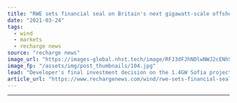 ```yaml
---
title: "RWE sets financial seal on Britain's next gigawatt-scale offshore wind plant"
date: "2021-03-24"
tags: 
  - wind
  - markets
  - recharge news
source: "recharge news"
image_url: "https://images-global.nhst.tech/image/RFJ3dFJhNDlwNWJ2cENhSkZRa1hxeEZqenpZalNOdnY0U2VKL0RFamdIbz0=/nhst/binary/580b76a3a8cb09605f4e460dbbccc6ea"
image_fp: "/assets/img/post_thumbnails/104.jpg"
lead: "Developer's final investment decision on the 1.4GW Sofia project looks forward to switch-on in 2026 with power flowing to 1.2 million homes in the UK"
article_url: "https://www.rechargenews.com/wind/rwe-sets-financial-seal-on-britains-next-gigawatt-scale-offshore-wind-plant/2-1-986827"
---
```


---
